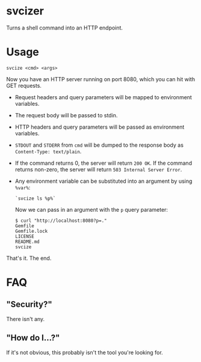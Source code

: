 svcizer
=======

Turns a shell command into an HTTP endpoint.

Usage
=====

    svcize <cmd> <args>

Now you have an HTTP server running on port 8080, which you can hit with GET requests.

* Request headers and query parameters will be mapped to environment variables.
* The request body will be passed to stdin.
* HTTP headers and query parameters will be passed as environment variables.
* `STDOUT` and `STDERR` from `cmd` will be dumped to the response body as `Content-Type: text/plain`.
* If the command returns 0, the server will return `200 OK`. If the command returns non-zero, the server will return `503 Internal Server Error`.
* Any environment variable can be substituted into an argument by using `%var%`:
  
      `svcize ls %p%`
  
  Now we can pass in an argument with the `p` query parameter:
  
      $ curl "http://localhost:8080?p=."
      Gemfile
      Gemfile.lock
      LICENSE
      README.md
      svcize

That's it. The end.

FAQ
===

"Security?"
-----------
There isn't any.

"How do I...?"
--------------
If it's not obvious, this probably isn't the tool you're looking for.

